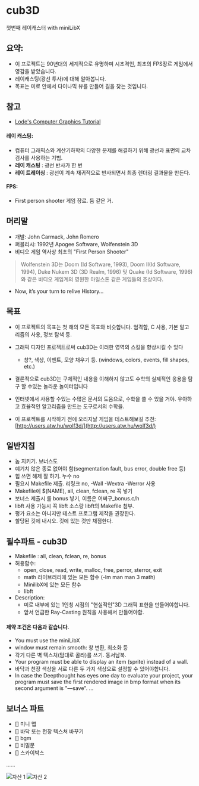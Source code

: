 # cub3D

첫번째 레이캐스터 with miniLibX

## 요약:
- 이 프로젝트는 90년대의 세계적으로 유명하며 시초격인, 최초의 FPS장르 게임에서 영감을 받았습니다.
- 레이캐스팅(광선 투사)에 대해 알아봅니다.
- 목표는 미로 안에서 다이나믹 뷰를 만들어 길을 찾는 것입니다.

## 참고
* [Lode's Computer Graphics Tutorial](https://lodev.org/cgtutor/raycasting.html)



#### 레이 캐스팅:
- 컴퓨터 그래픽스와 계산기하학의 다양한 문제를 해결하기 위해 광선과 표면의 교차검사를 사용하는 기법.
- **레이 캐스팅** : 광선 반사가 한 번
- **레이 트레이싱** : 광선이 계속 재귀적으로 반사되면서 최종 렌더링 결과물을 만든다.

#### FPS: 
- First person shooter 게임 장르. 둠 같은 거.

## 머리말
- 개발: John Carmack, John Romero
- 퍼블리시: 1992년 Apogee Software, Wolfenstein 3D
- 비디오 게임 역사상 최초의 "First Person Shooter"
>Wolfenstein 3D는 Doom (Id Software, 1993), Doom II(Id Software, 1994),
>Duke Nukem 3D (3D Realm, 1996) 및 Quake (Id Software, 1996)와 같은
>비디오 게임계의 영원한 마일스톤 같은 게임들의 조상이다.
- Now, it’s your turn to relive History...

## 목표
- 이 프로젝트의 목표는 첫 해의 모든 목표와 비슷합니다. 엄격함, C 사용, 기본 알고리즘의 사용, 정보 탐색 등.
- 그래픽 디자인 프로젝트로써 cub3D는 이러한 영역의 스킬을 향상시킬 수 있다
  - 창?, 색상, 이벤트, 모양 채우기 등. (windows, colors, events, fill shapes, etc.)
- 결론적으로 cub3D는 구체적인 내용을 이해하지 않고도 수학의 실제적인 응용을 탐구 할 수있는 놀라운 놀이터입니다
- 인터넷에서 사용할 수있는 수많은 문서의 도움으로, 수학을 쓸 수 있을 거야. 우아하고 효율적인 알고리즘을 만드는 도구로서의 수학을.

- 이 프로젝트를 시작하기 전에 오리지날 게임을 테스트해보길 추천: [http://users.atw.hu/wolf3d/](http://users.atw.hu/wolf3d/)

## 일반지침

- 놈 지키기. 보너스도
- 예기치 않은 종료 없어야 함(segmentation fault, bus error, double free 등)
- 힙 쓰면 해제 잘 하기. 누수 no
- 필요시 Makefile 제출. 리링크 no, -Wall -Wextra -Werror 사용
- Makefile에 $(NAME), all, clean, fclean, re 꼭 넣기
- 보너스 제출시 룰 bonus 넣기, 이름은 어쩌구_bonus.c/h
- libft 사용 가능시 꼭 libft 소스랑 libft의 Makefile 첨부.
- 평가 요소는 아니지만 테스트 프로그램 제작을 권장한다.
- 할당된 깃에 내시오. 깃에 있는 것만 채점한다.

## 필수파트 - cub3D
- Makefile : all, clean, fclean, re, bonus
- 허용함수:
  - open, close, read, write, malloc, free, perror, sterror, exit
  - math 라이브러리에 있는 모든 함수 (-lm man man 3 math)
  - MinilibX에 있는 모든 함수
  - libft
- Description: 
  - 미로 내부에 있는 1인칭 시점의 "현실적인"3D 그래픽 표현을 만들어야합니다.
  - 앞서 언급한 Ray-Casting 원칙을 사용해서 만들어야함.
  
#### 제약 조건은 다음과 같습니다.
* You must use the miniLibX
* window must remain smooth: 창 변환, 최소화 등
* 각기 다른 벽 텍스처(맘대로 골라)를 쓰기. 동서남북.
* Your program must be able to display an item (sprite) instead of a wall.
* 바닥과 천장 색상을 서로 다른 두 가지 색상으로 설정할 수 있어야합니다.
* In case the Deepthought has eyes one day to evaluate your project, your program
must save the first rendered image in bmp format when its second argument is
"––save".
...

## 보너스 파트

- [] 미니 맵
- [] 바닥 또는 천장 텍스쳐 바꾸기
- [] bgm
- [] 비밀문
- [] 스카이박스

......

![자산 1](https://user-images.githubusercontent.com/53321189/107840537-dfdb3680-6df6-11eb-8bda-b3cd82bd5abc.png)
![자산 2](https://user-images.githubusercontent.com/53321189/107840540-e4075400-6df6-11eb-9430-bd4331255701.png)

